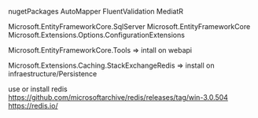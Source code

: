nugetPackages
AutoMapper
FluentValidation
MediatR

Microsoft.EntityFrameworkCore.SqlServer
Microsoft.EntityFrameworkCore
Microsoft.Extensions.Options.ConfigurationExtensions

Microsoft.EntityFrameworkCore.Tools => intall on webapi

Microsoft.Extensions.Caching.StackExchangeRedis => install on infraestructure/Persistence

use or install redis 
https://github.com/microsoftarchive/redis/releases/tag/win-3.0.504
https://redis.io/
